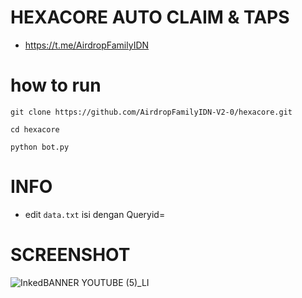 # HEXACORE AUTO CLAIM &amp; TAPS
- https://t.me/AirdropFamilyIDN
# how to run
```
git clone https://github.com/AirdropFamilyIDN-V2-0/hexacore.git
```
```
cd hexacore
```
```
python bot.py
```
# INFO
- edit ```data.txt``` isi dengan Queryid=
# SCREENSHOT
![InkedBANNER YOUTUBE (5)_LI](https://github.com/AirdropFamilyIDN-V2-0/hexacore/assets/173550656/1ba03d4d-a038-4054-af5a-6fe76a08f2f9)
